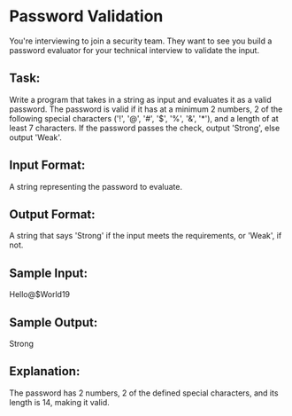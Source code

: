 # Password Validation  

You're interviewing to join a security team. They want to see you build a password evaluator for your technical interview to validate the input.

## Task: 
Write a program that takes in a string as input and evaluates it as a valid password. The password is valid if it has at a minimum 2 numbers, 2 of the following special characters ('!', '@', '#', '$', '%', '&', '*'), and a length of at least 7 characters.
If the password passes the check, output 'Strong', else output 'Weak'.

## Input Format:
A string representing the password to evaluate.

## Output Format:
A string that says 'Strong' if the input meets the requirements, or 'Weak', if not.

## Sample Input: 
Hello@$World19

## Sample Output: 
Strong

## Explanation:
The password has 2 numbers, 2 of the defined special characters, and its length is 14, making it valid.
